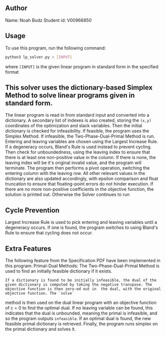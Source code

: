 ## Author
Name: Noah Budz
Student id: V00966850


## Usage
To use this program, run the following command:
```sh
python3 lp_solver.py < [INPUT]
```
where `[INPUT]` is the given linear program in standard form in the specified format

## This solver uses the dictionary-based Simplex Method to solve linear programs given in standard form.
 The linear program is read in from standard input and converted into a dictionary. A secondary list of indexes is also created, storing the `(x,y)` coordinates of the optimization and slack variables. Then  the initial dictionary is checked 
 for infeasibility. If feasible, the program uses the Simplex Method. If infeasible, the Two-Phase-Dual-Primal Method is run. Entering and leaving variables are chosen using the Largest Increase Rule. If a degeneracy occurs, Bland's Rule is used 
 instead to prevent cycling. Then check for unboundedness, using the leaving index to ensure that there is at least one non-positive value in the column. If there is none, the leaving index will be it's original invalid value, and the program 
 will terminate. The program then performs a pivot operation, switching the entering column with the leaving row. All other relevant values in the dictionary are also updated accordingly, with epsilon comparison and float truncation to ensure that 
 floating-point errors do not hinder execution. If there are no more non-positive coefficients in the objective function, the solution is printed out. Otherwise the Solver continues to run

## Cycle Prevention
Largest Increase Rule is used to pick entering and leaving variables until a degeneracy occurs. If one is found, the program switches to using Bland's Rule to ensure that cycling does not occur.

## Extra Features
The following feature from the Specification PDF have been implemented in this program:
 Primal-Dual Methods: The Two-Phase-Dual-Primal Method is used to find an initially feasible dictionary if it exists.

 	If a dictionary is found to be initially infeasible, the dual of the given dictionary is computed by taking the negative transpose. The objective function is then zero-ed out in  the dual, with the original objective function. The `solve` 
method is then used on the dual linear program with an objective function of c = 0 to find the optimal dual. If no leaving variable can be found, this indicates that the dual is unbounded, meaning the primal is infeasible, and so the program 
outputs `infeasible`. If an optimal dual is found, the new feasible primal dictionary is retrieved. Finally, the program runs simplex on the primal dictionary and solves it.